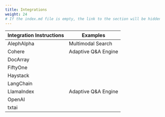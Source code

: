 ```yaml
---
title: Integrations
weight: 24
# If the index.md file is empty, the link to the section will be hidden from the sidebar
---
```


| Integration Instructions | Examples  |  
|---|---| 
|AlephAlpha| Multimodal Search | 
|Cohere | Adaptive Q&A Engine|  
|DocArray |   
|FiftyOne|  
|Haystack |  
|LangChain |  
|LlamaIndex | Adaptive Q&A Engine|  
|OpenAI |   
|txtai  |   

